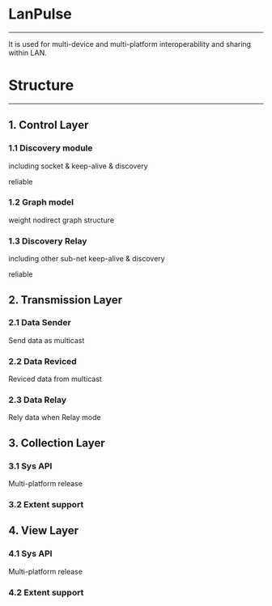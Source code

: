 # LanPulse

---

It is used for multi-device and multi-platform interoperability and sharing within LAN.

# Structure

---

## 1. Control Layer

### 1.1 Discovery module

including socket & keep-alive & discovery

reliable

### 1.2 Graph model

weight nodirect graph structure

### 1.3 Discovery Relay

including other sub-net keep-alive & discovery

reliable

## 2. Transmission Layer

### 2.1 Data Sender

Send data as multicast

### 2.2 Data Reviced

Reviced data from multicast

### 2.3 Data Relay

Rely data when Relay mode

## 3. Collection Layer

### 3.1 Sys API

Multi-platform release

### 3.2 Extent support


## 4. View Layer

### 4.1 Sys API

Multi-platform release

### 4.2 Extent support

